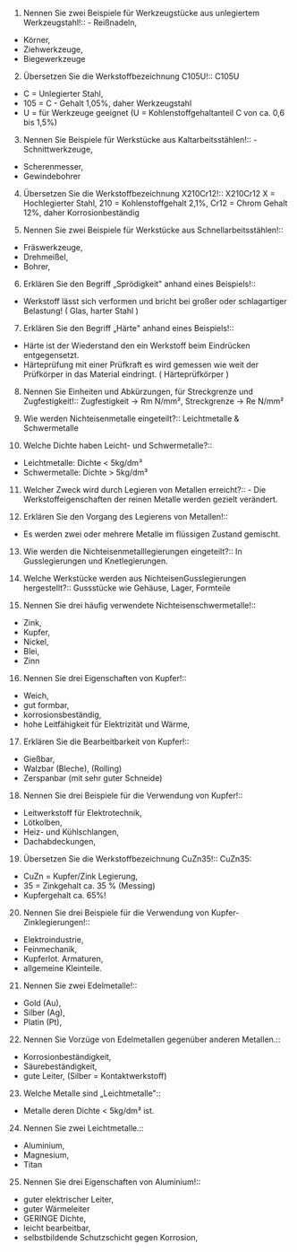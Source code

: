 1. Nennen Sie zwei Beispiele für Werkzeugstücke aus unlegiertem Werkzeugstahl!:: - Reißnadeln,
- Körner,
- Ziehwerkzeuge,
- Biegewerkzeuge

2. Übersetzen Sie die Werkstoffbezeichnung C105U!:: C105U
- C = Unlegierter Stahl,
- 105 = C - Gehalt 1,05%, daher Werkzeugstahl
- U = für Werkzeuge geeignet
(U = Kohlenstoffgehaltanteil C von ca. 0,6 bis 1,5%)
3. Nennen Sie Beispiele für Werkstücke aus Kaltarbeitsstählen!:: - Schnittwerkzeuge,
- Scherenmesser,
- Gewindebohrer

4. Übersetzen Sie die Werkstoffbezeichnung X210Cr12!:: X210Cr12
X = Hochlegierter Stahl,
210 = Kohlenstoffgehalt 2,1%,
Cr12 = Chrom Gehalt 12%, daher Korrosionbeständig

5. Nennen Sie zwei Beispiele für Werkstücke aus Schnellarbeitsstählen!:: 
- Fräswerkzeuge,
- Drehmeißel,
- Bohrer,

6. Erklären Sie den Begriff „Sprödigkeit" anhand eines Beispiels!:: 
- Werkstoff lässt sich verformen und bricht bei großer oder schlagartiger Belastung! ( Glas, harter Stahl )

7. Erklären Sie den Begriff „Härte" anhand eines Beispiels!:: 
- Härte ist der Wiederstand den ein Werkstoff beim Eindrücken entgegensetzt. 
- Härteprüfung mit einer Prüfkraft es wird gemessen wie weit der Prüfkörper in das Material eindringt. ( Härteprüfkörper )

8. Nennen Sie Einheiten und Abkürzungen, für Streckgrenze und Zugfestigkeit!:: Zugfestigkeit -> Rm N/mm²,
Streckgrenze -> Re N/mm²

9. Wie werden Nichteisenmetalle eingeteilt?:: Leichtmetalle & Schwermetalle

10. Welche Dichte haben Leicht- und Schwermetalle?::
- Leichtmetalle: Dichte < 5kg/dm³
- Schwermetalle: Dichte > 5kg/dm³

11. Welcher Zweck wird durch Legieren von Metallen erreicht?:: - Die Werkstoffeigenschaften der reinen Metalle werden gezielt verändert.

12. Erklären Sie den Vorgang des Legierens von Metallen!:: 
- Es werden zwei oder mehrere Metalle im flüssigen Zustand gemischt.

13. Wie werden die Nichteisenmetalllegierungen eingeteilt?:: 
In Gusslegierungen und Knetlegierungen.

14. Welche Werkstücke werden aus NichteisenGusslegierungen hergestellt?:: Gussstücke wie Gehäuse, Lager, Formteile

15. Nennen Sie drei häufig verwendete Nichteisenschwermetalle!:: 
- Zink,
- Kupfer,
- Nickel,
- Blei,
- Zinn

16. Nennen Sie drei Eigenschaften von Kupfer!:: 
- Weich,
- gut formbar,
- korrosionsbeständig,
- hohe Leitfähigkeit für Elektrizität und Wärme,

17. Erklären Sie die Bearbeitbarkeit von Kupfer!:: 
- Gießbar,
- Walzbar (Bleche), (Rolling)
- Zerspanbar (mit sehr guter Schneide)

18. Nennen Sie drei Beispiele für die Verwendung von Kupfer!:: 
- Leitwerkstoff für Elektrotechnik,
- Lötkolben,
- Heiz- und Kühlschlangen,
- Dachabdeckungen,

19. Übersetzen Sie die Werkstoffbezeichnung CuZn35!::
CuZn35:
- CuZn = Kupfer/Zink Legierung,
- 35 = Zinkgehalt ca. 35 % (Messing)
- Kupfergehalt ca. 65%!

20. Nennen Sie drei Beispiele für die Verwendung von Kupfer-Zinklegierungen!:: 
- Elektroindustrie,
- Feinmechanik,
- Kupferlot. Armaturen,
- allgemeine Kleinteile.

21. Nennen Sie zwei Edelmetalle!:: 
- Gold (Au),
- Silber (Ag),
- Platin (Pt),

22. Nennen Sie Vorzüge von Edelmetallen gegenüber anderen Metallen.:: 
- Korrosionbeständigkeit,
- Säurebeständigkeit,
- gute Leiter,
(Silber = Kontaktwerkstoff)

23. Welche Metalle sind „Leichtmetalle":: 
- Metalle deren Dichte < 5kg/dm³ ist. 

24. Nennen Sie zwei Leichtmetalle.:: 
- Aluminium,
- Magnesium,
- Titan

25. Nennen Sie drei Eigenschaften von Aluminium!:: 
- guter elektrischer Leiter,
- guter Wärmeleiter
- GERINGE Dichte,
- leicht bearbeitbar,
- selbstbildende Schutzschicht gegen Korrosion,
